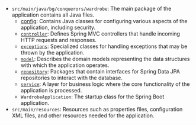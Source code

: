 - `src/main/java/bg/conquerors/wardrobe`: The main package of the application contains all Java files.
	- [config](config.md): Contains Java classes for configuring various aspects of the application, including security.
	- [`controller`](controller.md): Defines Spring MVC controllers that handle incoming HTTP requests and responses.
	- [`exceptions`](exeptions.md): Specialized classes for handling exceptions that may be thrown by the application.
	- [`model`](models.md): Describes the domain models representing the data structures with which the application operates.
	- [`repository`](repository.md): Packages that contain interfaces for Spring Data JPA repositories to interact with the database.
	- [`service`](service.md): A layer for business logic where the core functionality of the application is processed.
	- `WardrobeApplication`: The startup class for the Spring Boot application.
- `src/main/resources`: Resources such as properties files, configuration XML files, and other resources needed for the application.
